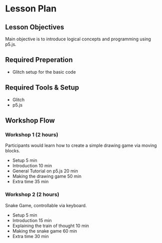 # Lesson Plan

## Lesson Objectives

Main objective is to introduce logical concepts and programming using p5.js.

## Required Preperation

- Glitch setup for the basic code

## Required Tools & Setup

- Glitch
- p5.js

## Workshop Flow

### Workshop 1 (2 hours)

Participants would learn how to create a simple drawing game via moving blocks.

- Setup 5 min
- Introduction 10 min
- General Tutorial on p5.js 20 min
- Making the drawing game 50 min
- Extra time 35 min

### Workshop 2 (2 hours)

Snake Game, controllable via keyboard.

- Setup 5 min
- Introduction 15 min
- Explaining the train of thought 10 min
- Making the snake game 60 min
- Extra time 30 min
